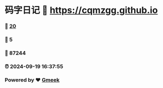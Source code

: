 # 码字日记 :link: https://cqmzgg.github.io 
### :page_facing_up: [20](https://cqmzgg.github.io/tag.html) 
### :speech_balloon: 5 
### :hibiscus: 87244 
### :alarm_clock: 2024-09-19 16:37:55 
### Powered by :heart: [Gmeek](https://github.com/Meekdai/Gmeek)

